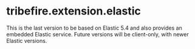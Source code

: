 # tribefire.extension.elastic

This is the last version to be based on Elastic 5.4 and also provides an embedded Elastic service. Future versions will be client-only, with newer Elastic versions.

